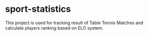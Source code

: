 # sport-statistics
This project is used for tracking result of Table Tennis Matches and calculate players ranking based on ELO system.
